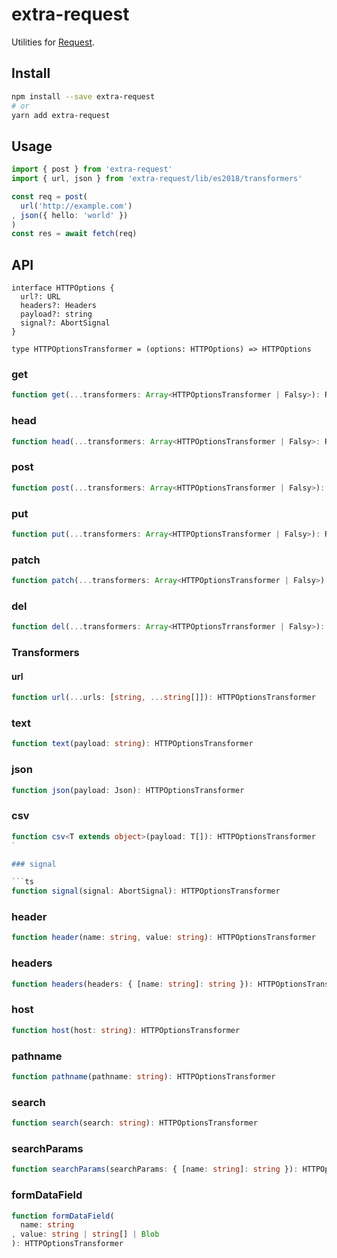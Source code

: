# extra-request

Utilities for [Request](https://developer.mozilla.org/en-US/docs/Web/API/Request).

## Install

```sh
npm install --save extra-request
# or
yarn add extra-request
```

## Usage

```ts
import { post } from 'extra-request'
import { url, json } from 'extra-request/lib/es2018/transformers'

const req = post(
  url('http://example.com')
, json({ hello: 'world' })
)
const res = await fetch(req)
```

## API

```
interface HTTPOptions {
  url?: URL
  headers?: Headers
  payload?: string
  signal?: AbortSignal
}

type HTTPOptionsTransformer = (options: HTTPOptions) => HTTPOptions
```

### get

```ts
function get(...transformers: Array<HTTPOptionsTransformer | Falsy>): Request
```

### head

```ts
function head(...transformers: Array<HTTPOptionsTransformer | Falsy>: Request
```

### post

```ts
function post(...transformers: Array<HTTPOptionsTransformer | Falsy>): Request
```

### put

```ts
function put(...transformers: Array<HTTPOptionsTransformer | Falsy>): Request
```

### patch

```ts
function patch(...transformers: Array<HTTPOptionsTransformer | Falsy>): Request
```

### del

```ts
function del(...transformers: Array<HTTPOptionsTrransformer | Falsy>): Request
```

### Transformers

#### url

```ts
function url(...urls: [string, ...string[]]): HTTPOptionsTransformer
```

### text

```ts
function text(payload: string): HTTPOptionsTransformer
```

### json

```ts
function json(payload: Json): HTTPOptionsTransformer
```

### csv

```ts
function csv<T extends object>(payload: T[]): HTTPOptionsTransformer
`

### signal

```ts
function signal(signal: AbortSignal): HTTPOptionsTransformer
```

### header

```ts
function header(name: string, value: string): HTTPOptionsTransformer
```

### headers

```ts
function headers(headers: { [name: string]: string }): HTTPOptionsTransformer
```

### host

```ts
function host(host: string): HTTPOptionsTransformer
```

### pathname

```ts
function pathname(pathname: string): HTTPOptionsTransformer
```

### search

```ts
function search(search: string): HTTPOptionsTransformer
```

### searchParams

```ts
function searchParams(searchParams: { [name: string]: string }): HTTPOptionsTransformer
```

### formDataField

```ts
function formDataField(
  name: string
, value: string | string[] | Blob
): HTTPOptionsTransformer
```
